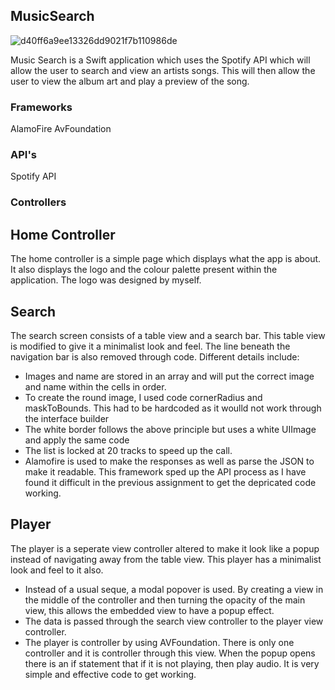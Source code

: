 ## MusicSearch

![d40ff6a9ee13326dd9021f7b110986de](https://cloud.githubusercontent.com/assets/22193702/26218109/ae6046d4-3c01-11e7-8b69-cfdcad371dbf.png)

Music Search is a Swift application which uses the Spotify API which will allow the user to search and view an artists songs. This will then allow the user to view the album art and play a preview of the song.

### Frameworks

AlamoFire
AvFoundation

### API's

Spotify API

### Controllers

## Home Controller

The home controller is a simple page which displays what the app is about. It also displays the logo and the colour palette present within the application. The logo was designed by myself.

## Search

The search screen consists of a table view and a search bar. This table view is modified to give it a minimalist look and feel. The line beneath the navigation bar is also removed through code. Different details include:

* Images and name are stored in an array and will put the correct image and name within the cells in order.
* To create the round image, I used code cornerRadius and maskToBounds. This had to be hardcoded as it woulld not work through the interface builder
* The white border follows the above principle but uses a white UIImage and apply the same code
* The list is locked at 20 tracks to speed up the call.
* Alamofire is used to make the responses as well as parse the JSON to make it readable. This framework sped up the API process as I have found it difficult in the previous assignment to get the depricated code working.

## Player

The player is a seperate view controller altered to make it look like a popup instead of navigating away from the table view. This player has a minimalist look and feel to it also.

* Instead of a usual seque, a modal popover is used. By creating a view in the middle of the controller and then turning the opacity of the main view, this allows the embedded view to have a popup effect.
* The data is passed through the search view controller to the player view controller.
* The player is controller by using AVFoundation. There is only one controller and it is controller through this view. When the popup opens there is an if statement that if it is not playing, then play audio. It is very simple and effective code to get working.
  
